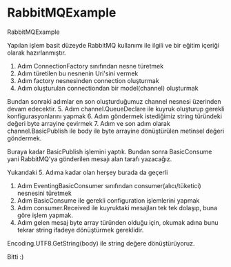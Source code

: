 # RabbitMQExample
RabbitMQExample

Yapılan işlem basit düzeyde RabbitMQ kullanımı ile ilgili ve bir eğitim içeriği olarak hazırlanmıştır.

1. Adım ConnectionFactory sınıfından nesne türetmek
2. Adım türetilen bu nesnenin Uri'sini vermek
3. Adım factory nesnesinden connection oluşturmak
4. Adım oluşturulan connectiondan bir model(channel) oluşturmak

Bundan sonraki adımlar en son oluşturduğumuz channel nesnesi üzerinden devam edecektir.
5. Adım channel.QueueDeclare ile kuyruk oluşturup gerekli konfigurasyonlarını yapmak
6. Adım göndermek istediğimiz string türündeki değeri byte arrayine çevirmek
7. Adım ve son adım olarak  channel.BasicPublish ile body ile byte arrayine dönüştürülen metinsel değeri göndermek.

Buraya kadar BasicPublish işlemini yaptık.
Bundan sonra BasicConsume yani RabbitMQ'ya gönderilen mesajı alan tarafı yazacağız.

Yukarıdaki 5. Adıma kadar olan herşey burada da geçerli

1. Adım EventingBasicConsumer sınıfından consumer(alıcı/tüketici) nesnesini türetmek
2. Adım BasicConsume ile gerekli configuration işlemlerini yapmak
3. Adım consumer.Received ile kuyruktaki mesajları tek tek dolaşıp, buna göre işlem yapmak.
4. Adım gelen mesaj byte array türünden olduğu için, okumak adına bunu tekrar string ifadeye dönüştürmek gereklidir.

Encoding.UTF8.GetString(body) ile string değere dönüştürüyoruz.

Bitti :)
